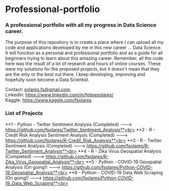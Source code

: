 # Professional-portfolio

### A professional portfolio with all my progress in Data Science career.

The purpose of this repository is to create a place where I can upload all my code and applications developed by me in this new career ... Data Science.
It will function as a personal and professional portfolio and as a guide for all beginners trying to learn about this amazing career.
Remember, all the code here was the result of a lot of research and hours of online courses. These were my solutions for the proposed projects, but it doesn't mean that they are the only or the best out there.
I keep developing, improving and hopefully soon become a Data Scientist.

Contact: solares.fs@gmail.com <br>
LinkedIn: https://www.linkedin.com/in/felipesolares/ <br>
Kaggle: https://www.kaggle.com/fsolares <br>

### List of Projects

**1 - Python - Twitter Sentiment Analysis (Completed) ---> https://github.com/fsolares/Twitter_Sentiment_Analysis**<br>
**2 - R - Credit Risk Analysis Sentiment Analysis (Completed) ---> https://github.com/fsolares/R-Credit_Risk_Analysis**<br>
**3 - R - Twitter Sentiment Analysis (Completed) ---> https://github.com/fsolares/R-Twitter_Sentiment_Analysis**<br>
**4 - R - Zika Virus Geospatial Analysis (Completed) ---> https://github.com/fsolares/R-Zika_Virus_Geospatial_Analysis**<br>
**5 - Python - COVID-19 Geospatial Analysis (On going!) ---> https://github.com/fsolares/Python-COVID-19_Geospatial_Analysis**<br>
**6 - Python - COVID-19 Data Web Scraping (On going!) ---> https://github.com/fsolares/Python-COVID-19_Data_Web_Scraping**<br>



